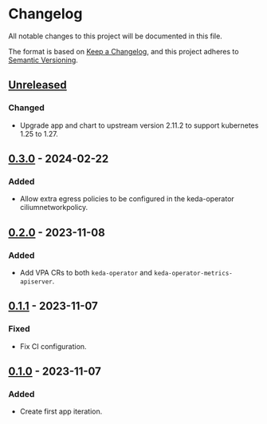 # Changelog

All notable changes to this project will be documented in this file.

The format is based on [Keep a Changelog](https://keepachangelog.com/en/1.0.0/),
and this project adheres to [Semantic Versioning](https://semver.org/spec/v2.0.0.html).

## [Unreleased]

### Changed

- Upgrade app and chart to upstream version 2.11.2 to support kubernetes 1.25 to 1.27.

## [0.3.0] - 2024-02-22

### Added

- Allow extra egress policies to be configured in the keda-operator ciliumnetworkpolicy.

## [0.2.0] - 2023-11-08

### Added

- Add VPA CRs to both `keda-operator` and `keda-operator-metrics-apiserver`.

## [0.1.1] - 2023-11-07

### Fixed

- Fix CI configuration.

## [0.1.0] - 2023-11-07

### Added

- Create first app iteration.

[Unreleased]: https://github.com/giantswarm/keda-app/compare/v0.3.0...HEAD
[0.3.0]: https://github.com/giantswarm/keda-app/compare/v0.2.0...v0.3.0
[0.2.0]: https://github.com/giantswarm/keda-app/compare/v0.1.1...v0.2.0
[0.1.1]: https://github.com/giantswarm/keda-app/compare/v0.1.0...v0.1.1
[0.1.0]: https://github.com/giantswarm/keda-app/releases/tag/v0.1.0
